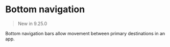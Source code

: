 # Bottom navigation

> New in 9.25.0

Bottom navigation bars allow movement between primary destinations in an app.
